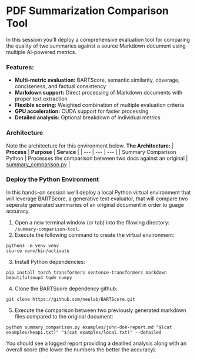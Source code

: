 # PDF Summarization Comparison Tool
In this sessioin you'll deploy a comprehensive evaluation tool for comparing the quality of two summaries against a source Markdown document using multiple AI-powered metrics.

### Features:
- **Multi-metric evaluation:** BARTScore, semantic similarity, coverage, conciseness, and factual consistency
- **Markdown support:** Direct processing of Markdown documents with proper text extraction
- **Flexible scoring:** Weighted combination of multiple evaluation criteria
- **GPU acceleration:** CUDA support for faster processing
- **Detailed analysis:** Optional breakdown of individual metrics


### Architecture
Note the architecture for this environment below.
**The Architecture:**
| **Process**   | **Purpose**   | **Service**   |
| ---           | ---           | ---           |
| Summary Comparison Python  | Processes the comparison between two docs against an original  | [summary_comparison.py](../summary-comparison-tool/summary_comparison.py)  |



### Deploy the Python Environment
In this hands-on session we'll deploy a local Python virtual environment that will leverage BARTScore, a generative text evaluator, that will compare two seperate generated summaries of an original document in order to guage accuracy.
1. Open a new terminal window (or tab) into the fllowing directory: ```/summary-comparison-tool```.  
2. Execute the following command to create the virtual environment:
```
python3 -m venv venv
source venv/bin/activate
```
3. Install Python dependencies:
```
pip install torch transformers sentence-transformers markdown beautifulsoup4 tqdm numpy
```
4. Clone the BARTScore dependency github:
```
git clone https://github.com/neulab/BARTScore.git
```
5. Execute the comparison between two previously generated markdown files compared to the original document:
```
python summary_comparison.py examples/john-doe-report.md "$(cat examples/keapi.txt)" "$(cat examples/local.txt)" --detailed
```
You should see a logged report providing a deatiled analysis along with an overall score (the lower the numbers the better the accuracy).


